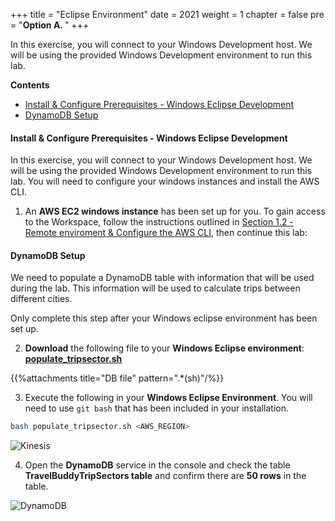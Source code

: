 +++
title = "Eclipse Environment"
date = 2021
weight = 1
chapter = false
pre = "<b>Option A. </b>"
+++

In this exercise, you will connect to your Windows Development host. We will be using the provided Windows Development environment to run this lab.

**Contents**
- [Install & Configure Prerequisites - Windows Eclipse Development](#install--configure-prerequisites---windows-eclipse-development)
- [DynamoDB Setup](#dynamodb-setup)


#### Install & Configure Prerequisites - Windows Eclipse Development

In this exercise, you will connect to your Windows Development host. We will be using the provided Windows Development environment to run this lab. You will need to configure your windows instances and install the AWS CLI.

1. An **AWS EC2 windows instance** has been set up for you. To gain access to the Workspace, follow the instructions outlined in [Section 1.2 - Remote enviroment & Configure the AWS CLI](../../../1-prerequisites/2-remote-env-config-cli/), then continue this lab:

#### DynamoDB Setup
We need to populate a DynamoDB table with information that will be used during the lab. This information will be used to calculate trips between different cities.

Only complete this step after your Windows eclipse environment has been set up.

2. **Download** the following file to your **Windows Eclipse environment**: [**populate_tripsector.sh**](https://workshops.devax.academy/monoliths-to-microservices/module6/files/populate_tripsector.sh)

{{%attachments title="DB file" pattern=".*(sh)"/%}}

3. Execute the following in your **Windows Eclipse Environment**. You will need to use ```git bash``` that has been included in your installation.

```bash
bash populate_tripsector.sh <AWS_REGION>
```

![Kinesis](/images/2/kinesisconsumerproducerapparch.png?width=90pc)

4. Open the **DynamoDB** service in the console and check the table **TravelBuddyTripSectors table** and confirm there are **50 rows** in the table.

![DynamoDB](/images/2/5.png?width=90pc)